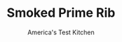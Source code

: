 ---
layout: ../../layouts/MarkdownPostLayout.astro
title: Smoked Prime Rib
author: America's Test Kitchen
pubDate: 2023-03-15
description: "Get ready for prime time: Here’s a failproof method for infusing this deeply flavorful cut with smoke."
image_url: https://res.cloudinary.com/hksqkdlah/image/upload/ar_1:1,c_fill,dpr_2.0,f_auto,fl_lossy.progressive.strip_profile,g_faces:auto,q_auto:low,w_344/SFS_SmokedPrimeRib_153_gzsjq9
tags: ["Main Courses","Beef","Grilling & Barbecue"]
calories: 9670
protein: 40
carbohydrates: 1
fats: 87
fiber: 
ingredients: ["1 (6- to 7-pound), first-cut beef standing rib roast (3 bones), fat cap trimmed to ¼ inch","2 tablespoons, kosher salt","1 tablespoon, pepper","3 (3-inch), wood chunks","1 , (13 by 9-inch) disposable aluminum pan","½ cup, mayonnaise","⅓ cup, prepared horseradish","2 tablespoons, lemon juice","1 , garlic clove, minced","1 teaspoon, Worcestershire sauce","1 teaspoon, pepper","¾ teaspoon, kosher salt","Pinch , cayenne pepper"]
serves: 10
time: "3¼ hours, plus 24¾ hours salting and resting"
instructions: ["FOR THE PRIME RIB: Using sharp knife, cut 1-inch crosshatch pattern in fat cap of roast, being careful not to cut into meat. Rub salt and pepper over entire roast and into crosshatch. Transfer to large plate and refrigerate, uncovered, for at least 24 hours or up to 4 days.","Open bottom vent of charcoal grill completely. Arrange 40 charcoal briquettes, 2 briquettes wide, around half of perimeter of grill, overlapping slightly so briquettes are touching, to form C shape. Place second layer of 40 briquettes, also 2 briquettes wide, on top of first. (Completed arrangement should be 2 briquettes wide by 2 briquettes high.)","Place 2 wood chunks on top of charcoal 2 inches from each end of C. Place remaining chunk in center of C. Place disposable pan in center of grill, running lengthwise into arc of C. Pour 6 cups water into disposable pan.","Light chimney starter filled with 10 briquettes (pile briquettes on 1 side of chimney so they catch). When coals are partially covered with ash, use tongs to place them at 1 end of C.","Set cooking grate in place, then clean and oil grate. Place roast over water pan, fat side up, with bones facing arc in C. Insert temperature probe into center of roast. Cover grill, open lid vent completely, and position lid vent over roast. Cook until meat registers 115 degrees (for medium-rare), 2½ to 3¼ hours.","FOR THE HORSERADISH SAUCE: Meanwhile, combine all ingredients in bowl. Cover and refrigerate for at least 30 minutes to allow flavors to meld. (Sauce can be refrigerated for up to 2 days.)","Transfer roast to carving board, tent with aluminum foil, and let rest for 45 minutes. Carve meat from bones and slice ¾ inch thick. Serve with sauce. (Leftover meat can be refrigerated for up to 2 days.)"]
nutrition: ["693 mg Potassium, K","381 mg Phosphorus, P","32 mg Calcium, Ca","4 mg Iron, Fe","43 mg Magnesium, Mg","742 mg Sodium, Na","9 mg Zinc, Zn","87 g Total lipid (fat)","6 mg Niacin","36 g Fatty acids, total monounsaturated","8 g Fatty acids, total polyunsaturated","3 mg Vitamin C, total ascorbic acid","182 mg Cholesterol","34 g Fatty acids, total saturated","17 µg Folate, food","1 µg Vitamin K (phylloquinone)","137 g Water","1 g Carbohydrate, by difference","17 µg Folate, DFE","40 g Protein","6 µg Vitamin B-12","967 kcal Energy","9670 calories"]
notes: "We developed this recipe using a 22-inch Weber kettle charcoal grill. If you intend to make the Smoked Prime Rib Sandwiches with Green Chile Queso, reserve a 12-ounce chunk of meat after carving the roast in step 7. Be sure to also reserve 3 tablespoons of the horseradish sauce."
---